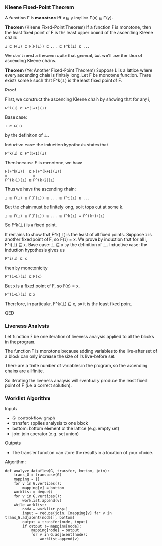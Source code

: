 ### Kleene Fixed-Point Theorem

A function F is **monotone** iff x ⊑ y implies F(x) ⊑ F(y).


**Theorem** (Kleene Fixed-Point Theorem) 
If a function F is monotone, then the least fixed point of F is the
least upper bound of the ascending Kleene chain:

    ⊥ ⊑ F(⊥) ⊑ F(F(⊥)) ⊑ ... ⊑ F^k(⊥) ⊑ ...

We don't need a theorem quite that general, but we'll use the idea of
ascending Kleene chains.


**Theorem** (Yet Another Fixed-Point Theorem)
Suppose L is a lattice where every ascending chain is finitely long.
Let F be monotone function. 
There exists some k such that F^k(⊥) is the least fixed point of F.

Proof.

First, we construct the ascending Kleene chain by showing that 
for any i,

    F^i(⊥) ⊑ F^(i+1)(⊥)
	
Base case: 

    ⊥ ⊑ F(⊥) 

by the definition of ⊥.

Inductive case: the induction hypothesis states that

    F^k(⊥) ⊑ F^(k+1)(⊥)

Then because F is monotone, we have

    F(F^k(⊥))  ⊑ F(F^(k+1)(⊥))
    =            =
    F^(k+1)(⊥) ⊑ F^(k+2)(⊥)
	
Thus we have the ascending chain:

    ⊥ ⊑ F(⊥) ⊑ F(F(⊥)) ⊑ ... ⊑ F^i(⊥) ⊑ ...
	
But the chain must be finitely long, so it tops out at some k.
	
    ⊥ ⊑ F(⊥) ⊑ F(F(⊥)) ⊑ ... ⊑ F^k(⊥) = F^(k+1)(⊥)
	
So F^k(⊥) is a fixed point.

It remains to show that F^k(⊥) is the least of all fixed points.
Suppose x is another fixed point of F, so F(x) = x.
We prove by induction that for all i, F^i(⊥) ⊑ x.
Base case: ⊥ ⊑ x by the definition of ⊥.
Inductive case: the induction hypothesis gives us

    F^i(⊥) ⊑ x
	
then by monotonicity	

    F^(i+1)(⊥) ⊑ F(x)
	
But x is a fixed point of F, so F(x) = x.

    F^(i+1)(⊥) ⊑ x
	
Therefore, in particular, F^k(⊥) ⊑ x, so it is the least fixed point.

QED


### Liveness Analysis

Let function F be one iteration of liveness analysis applied to all
the blocks in the program.

The function F is monotone because adding variables to the live-after
set of a block can only increase the size of its live-before set.

There are a finite number of variables in the program, so the
ascending chains are all finite.

So iterating the liveness analysis will eventually produce the least
fixed point of F (i.e. a correct solution).


### Worklist Algorithm

Inputs
* G: control-flow graph
* transfer: applies analysis to one block
* bottom: bottom element of the lattice (e.g. empty set)
* join: join operator (e.g. set union)

Outputs
* The transfer function can store the results in a location
  of your choice.

Algorithm:

	def analyze_dataflow(G, transfer, bottom, join):
		trans_G = transpose(G)
		mapping = {}
		for v in G.vertices():
			mapping[v] = bottom
		worklist = deque()
		for v in G.vertices():
			worklist.append(v)
		while worklist:
			node = worklist.pop()
			input = reduce(join, [mapping[v] for v in trans_G.adjacent(node)], bottom)
			output = transfer(node, input)
			if output != mapping[node]:
				mapping[node] = output
				for v in G.adjacent(node):
					worklist.append(v)

